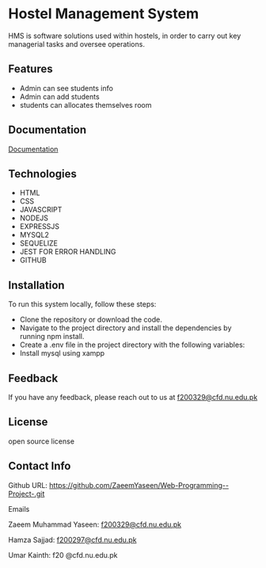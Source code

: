 
# Hostel Management System

HMS is software solutions used within hostels, in order to carry out key managerial tasks and oversee operations.


## Features

- Admin can see students info
- Admin can add students
- students can allocates themselves room 




## Documentation

[Documentation]( )


## Technologies
- HTML
- CSS
- JAVASCRIPT
- NODEJS
- EXPRESSJS
- MYSQL2
- SEQUELIZE
- JEST FOR ERROR HANDLING
- GITHUB

## Installation

To run this system locally, follow these steps:

- Clone the repository or download the code.
- Navigate to the project directory and install the dependencies by running npm install.
- Create a .env file in the project directory with the following variables:
- Install mysql using xampp
  
    
## Feedback

If you have any feedback, please reach out to us at f200329@cfd.nu.edu.pk


## License

open source license


## Contact Info
Github URL: https://github.com/ZaeemYaseen/Web-Programming--Project-.git

Emails

Zaeem Muhammad Yaseen: f200329@cfd.nu.edu.pk

Hamza Sajjad: f200297@cfd.nu.edu.pk

Umar Kainth: f20 @cfd.nu.edu.pk